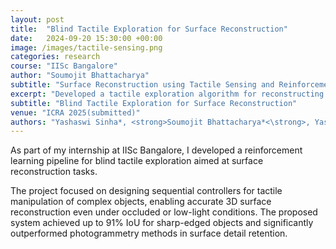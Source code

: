 ```yaml
---
layout: post
title:  "Blind Tactile Exploration for Surface Reconstruction"
date:   2024-09-20 15:30:00 +00:00
image: /images/tactile-sensing.png
categories: research
course: "IISc Bangalore"
author: "Soumojit Bhattacharya"
subtitle: "Surface Reconstruction using Tactile Sensing and Reinforcement Learning"
excerpt: "Developed a tactile exploration algorithm for reconstructing fine surface details of objects using a sequential controller-based approach. First-author paper submitted to ICRA 2025"
subtitle: "Blind Tactile Exploration for Surface Reconstruction"
venue: "ICRA 2025(submitted)"
authors: "Yashaswi Sinha*, <strong>Soumojit Bhattacharya*<\strong>, Yash Kumar Sahu and Pradipta Biswas"
---
```

As part of my internship at IISc Bangalore, I developed a reinforcement learning pipeline for blind tactile exploration aimed at surface reconstruction tasks.  

The project focused on designing sequential controllers for tactile manipulation of complex objects, enabling accurate 3D surface reconstruction even under occluded or low-light conditions. The proposed system achieved up to 91% IoU for sharp-edged objects and significantly outperformed photogrammetry methods in surface detail retention.  
